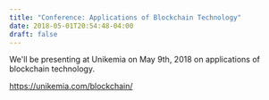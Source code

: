 ```yaml
---
title: "Conference: Applications of Blockchain Technology"
date: 2018-05-01T20:54:48-04:00
draft: false
---
```


We'll be presenting at Unikemia on May 9th, 2018 on applications of blockchain technology. 

<https://unikemia.com/blockchain/>